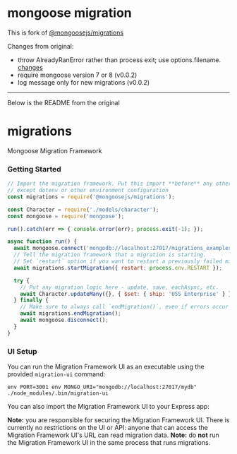 # mongoose migration

This is fork of [@mongoosejs/migrations](https://github.com/mongoosejs/migrations)

Changes from original:

- throw AlreadyRanError rather than process exit; use options.filename. [changes](https://github.com/BetweenTwoTests/migrations/commit/cab3c8efe48a54ea22558d4f8434efeb22d84a06)
- require mongoose version 7 or 8 (v0.0.2)
- log message only for new migrations (v0.0.2)

------

Below is the README from the original

# migrations
Mongoose Migration Framework

### Getting Started

```javascript
// Import the migration framework. Put this import **before** any other imports,
// except dotenv or other environment configuration
const migrations = require('@mongoosejs/migrations');

const Character = require('./models/character');
const mongoose = require('mongoose');

run().catch(err => { console.error(err); process.exit(-1); });

async function run() {
  await mongoose.connect('mongodb://localhost:27017/migrations_examples');
  // Tell the migration framework that a migration is starting.
  // Set `restart` option if you want to restart a previously failed migration.
  await migrations.startMigration({ restart: process.env.RESTART });

  try {
    // Put any migration logic here - update, save, eachAsync, etc.
    await Character.updateMany({}, { $set: { ship: 'USS Enterprise' } });
  } finally {
    // Make sure to always call `endMigration()`, even if errors occur
    await migrations.endMigration();
    await mongoose.disconnect();
  }
}
```

### UI Setup

You can run the Migration Framework UI as an executable using the provided `migration-ui` command:

```
env PORT=3001 env MONGO_URI="mongodb://localhost:27017/mydb" ./node_modules/.bin/migration-ui
```

You can also import the Migration Framework UI to your Express app:

**Note:** you are responsible for securing the Migration Framework UI. There is currently no restrictions on the UI or API: anyone that can access the Migration Framework UI's URL can read migration data.
**Note:** do **not** run the Migration Framework UI in the same process that runs migrations.